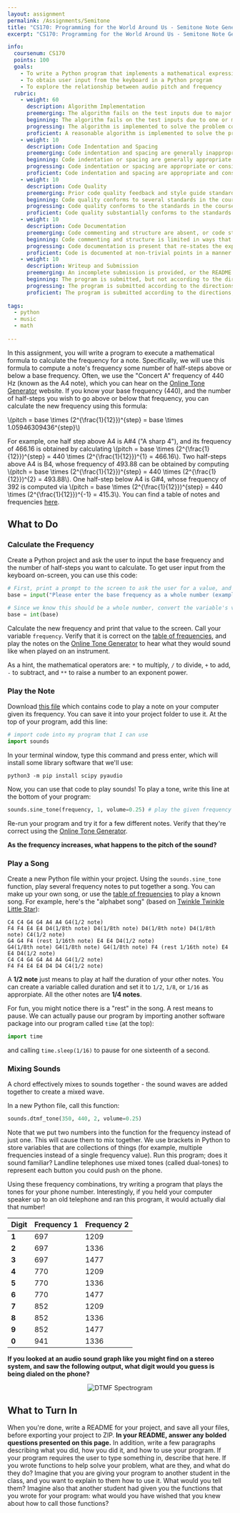 ```yaml
---
layout: assignment
permalink: /Assignments/Semitone
title: "CS170: Programming for the World Around Us - Semitone Note Generator"
excerpt: "CS170: Programming for the World Around Us - Semitone Note Generator"

info:
  coursenum: CS170
  points: 100
  goals:
    - To write a Python program that implements a mathematical expression
    - To obtain user input from the keyboard in a Python program
    - To explore the relationship between audio pitch and frequency
  rubric:
    - weight: 60
      description: Algorithm Implementation
      preemerging: The algorithm fails on the test inputs due to major issues, or the program fails to compile and/or run
      beginning: The algorithm fails on the test inputs due to one or more minor issues
      progressing: The algorithm is implemented to solve the problem correctly according to given test inputs, but would fail if executed in a general case due to a minor issue or omission in the algorithm design or implementation
      proficient: A reasonable algorithm is implemented to solve the problem which correctly solves the problem according to the given test inputs, and would be reasonably expected to solve the problem in the general case
    - weight: 10
      description: Code Indentation and Spacing
      preemerging: Code indentation and spacing are generally inappropriate or inconsistent
      beginning: Code indentation or spacing are generally appropriate but inconsistent in a few isolated instances
      progressing: Code indentation or spacing are appropriate or consistent, with minor adjustments needed
      proficient: Code indentation and spacing are appropriate and consistent
    - weight: 10
      description: Code Quality
      preemerging: Prior code quality feedback and style guide standards are not reflected in the submitted code to a great extent
      beginning: Code quality conforms to several standards in the course Style Guide, and progress is demonstrated in improving code quality from prior feedback
      progressing: Code quality conforms to the standards in the course Style Guide to a great extent, with a few identified areas of improvement
      proficient: Code quality substantially conforms to the standards in the course Style Guide
    - weight: 10
      description: Code Documentation
      preemerging: Code commenting and structure are absent, or code structure departs significantly from best practice
      beginning: Code commenting and structure is limited in ways that reduce the readability of the program; specifically, descriptive comments are present for some functions
      progressing: Code documentation is present that re-states the explicit code definitions
      proficient: Code is documented at non-trivial points in a manner that enhances the readability of the program; specifically, descriptive comments are present for all functions
    - weight: 10
      description: Writeup and Submission
      preemerging: An incomplete submission is provided, or the README file submitted is blank
      beginning: The program is submitted, but not according to the directions in one or more ways (for example, because it is lacking a readme writeup or missing answers to written questions)
      progressing: The program is submitted according to the directions with a minor omission or correction needed, including a readme writeup describing the solution and answering nearly all questions posed in the instructions
      proficient: The program is submitted according to the directions, including a readme writeup describing the solution and answering all questions posed in the instructions    
      
tags:
  - python
  - music
  - math
  
---
```


In this assignment, you will write a program to execute a mathematical formula to calculate the frequency for a note.  Specifically, we will use this formula to compute a note's frequency some number of half-steps above or below a base frequency.  Often, we use the "Concert A" frequency of 440 Hz (known as the A4 note), which you can hear on the [Online Tone Generator](https://www.szynalski.com/tone-generator/) website.  If you know your base frequency (440), and the number of half-steps you wish to go above or below that frequency, you can calculate the new frequency using this formula:

<span>\\(pitch = base \times (2^{\frac{1}{12}})^{step} = base \times 1.05946309436^{step}\\)</span>

For example, one half step above A4 is A#4 ("A sharp 4"), and its frequency of 466.16 is obtained by calculating <span>\\(pitch = base \times (2^{\frac{1}{12}})^{step} = 440 \times (2^{\frac{1}{12}})^{1} = 466.16\\)</span>.  Two half-steps above A4 is B4, whose frequency of 493.88 can be obtained by computing <span>\\(pitch = base \times (2^{\frac{1}{12}})^{step} = 440 \times (2^{\frac{1}{12}})^{2} = 493.88\\)</span>.  One half-step below A4 is G#4, whose frequency of 392 is computed via <span>\\(pitch = base \times (2^{\frac{1}{12}})^{step} = 440 \times (2^{\frac{1}{12}})^{-1} = 415.3\\)</span>.  You can find a table of notes and frequencies [here](https://pages.mtu.edu/~suits/notefreqs.html).

## What to Do

### Calculate the Frequency
Create a Python project and ask the user to input the base frequency and the number of half-steps you want to calculate.  To get user input from the keyboard on-screen, you can use this code:

```python
# First, print a prompt to the screen to ask the user for a value, and store what they type into a variable called base
base = input("Please enter the base frequency as a whole number (example: 440):")

# Since we know this should be a whole number, convert the variable's value to an integer
base = int(base)
```

Calculate the new frequency and print that value to the screen.  Call your variable `frequency`.  Verify that it is correct on the [table of frequencies](https://pages.mtu.edu/~suits/notefreqs.html), and play the notes on the [Online Tone Generator](https://www.szynalski.com/tone-generator/) to hear what they would sound like when played on an instrument.

As a hint, the mathematical operators are: `*` to multiply, `/` to divide, `+` to add, `-` to subtract, and `**` to raise a number to an exponent power.

### Play the Note

Download [this file](../files/asmt-semitone/sounds.py) which contains code to play a note on your computer given its frequency.  You can save it into your project folder to use it.  At the top of your program, add this line:

```python
# import code into my program that I can use
import sounds
```

In your terminal window, type this command and press enter, which will install some library software that we'll use:

```
python3 -m pip install scipy pyaudio
```

Now, you can use that code to play sounds!  To play a tone, write this line at the bottom of your program:

```python
sounds.sine_tone(frequency, 1, volume=0.25) # play the given frequency for 1 seconds and 25% volume
```

Re-run your program and try it for a few different notes.  Verify that they're correct using the [Online Tone Generator](https://www.szynalski.com/tone-generator/).

**As the frequency increases, what happens to the pitch of the sound?**

### Play a Song
Create a new Python file within your project.  Using the `sounds.sine_tone` function, play several frequency notes to put together a song.  You can make up your own song, or use the [table of frequencies](https://pages.mtu.edu/~suits/notefreqs.html) to play a known song.  For example, here's the "alphabet song" (based on [Twinkle Twinkle Little Star](https://en.wikipedia.org/wiki/Twinkle,_Twinkle,_Little_Star)):

```
C4 C4 G4 G4 A4 A4 G4(1/2 note)
F4 F4 E4 E4 D4(1/8th note) D4(1/8th note) D4(1/8th note) D4(1/8th note) C4(1/2 note)
G4 G4 F4 (rest 1/16th note) E4 E4 D4(1/2 note)
G4(1/8th note) G4(1/8th note) G4(1/8th note) F4 (rest 1/16th note) E4 E4 D4(1/2 note)
C4 C4 G4 G4 A4 A4 G4(1/2 note)
F4 F4 E4 E4 D4 D4 C4(1/2 note)
```

A **1/2 note** just means to play at half the duration of your other notes.  You can create a variable called duration and set it to `1/2`, `1/8`, or `1/16` as approrpiate.  All the other notes are **1/4 notes**.

For fun, you might notice there is a "rest" in the song.  A rest means to pause.  We can actually pause our program by importing another software package into our program called `time` (at the top):

```python
import time
```

and calling `time.sleep(1/16)` to pause for one sixteenth of a second.

### Mixing Sounds
A chord effectively mixes to sounds together - the sound waves are added together to create a mixed wave.  

In a new Python file, call this function:

```python
sounds.dtmf_tone(350, 440, 2, volume=0.25)
```

Note that we put two numbers into the function for the frequency instead of just one.  This will cause them to mix together.  We use brackets in Python to store variables that are collections of things (for example, multiple frequencies instead of a single frequency value).  Run this program; does it sound familiar?  Landline telephones use mixed tones (called dual-tones) to represent each button you could push on the phone.

Using these frequency combinations, try writing a program that plays the tones for your phone number.  Interestingly, if you held your computer speaker up to an old telephone and ran this program, it would actually dial that number!

| **Digit** | **Frequency 1** | **Frequency 2** |
|-----------|-----------------|-----------------|
| **1**     | 697             | 1209            |
| **2**     | 697             | 1336            |
| **3**     | 697             | 1477            |
| **4**     | 770             | 1209            |
| **5**     | 770             | 1336            |
| **6**     | 770             | 1477            |
| **7**     | 852             | 1209            |
| **8**     | 852             | 1336            |
| **9**     | 852             | 1477            |
| **0**     | 941             | 1336            |

**If you looked at an audio sound graph like you might find on a stereo system, and saw the following output, what digit would you guess is being dialed on the phone?**

<p align="center">
<img src="https://i.stack.imgur.com/vUTh0.png" style="max-width:100%;" alt="DTMF Spectrogram">
</p>

## What to Turn In

When you're done, write a README for your project, and save all your files, before exporting your project to ZIP.  **In your README, answer any bolded questions presented on this page.**  In addition, write a few paragraphs describing what you did, how you did it, and how to use your program.  If your program requires the user to type something in, describe that here.  If you wrote functions to help solve your problem, what are they, and what do they do?  Imagine that you are giving your program to another student in the class, and you want to explain to them how to use it.  What would you tell them?  Imagine also that another student had given you the functions that you wrote for your program: what would you have wished that you knew about how to call those functions?
